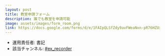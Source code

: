 ```yaml
---
layout: post
title: 教室申請フォーム
description: 誰でも教室を申請可能
image: assets/images/form_room.png
link: https://docs.google.com/forms/d/e/1FAIpQLSfZdy9avFWeaNxn-pR76HZUxHJIjvaeJN5Lxo3UJY5GtWGZAg/viewform
---
```


- 運用責任者: 書記
- 該当チャンネル: [#ex_recorder](https://sokon.slack.com/messages/C4FUFR7S9/)